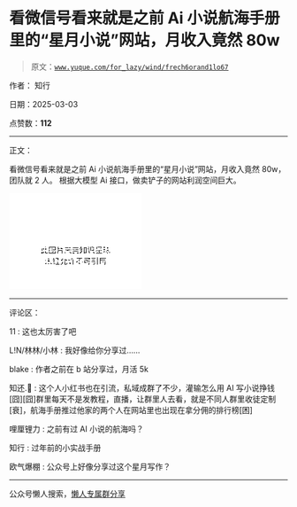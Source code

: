 # 看微信号看来就是之前 Ai 小说航海手册里的“星月小说”网站，月收入竟然 80w

> 原文：[`www.yuque.com/for_lazy/wind/frech6orand1lo67`](https://www.yuque.com/for_lazy/wind/frech6orand1lo67)

作者： 知行

日期：2025-03-03

点赞数：**112**

* * *

正文：

看微信号看来就是之前 Ai 小说航海手册里的“星月小说”网站，月收入竟然 80w，团队就 2 人。 根据大模型 Ai 接口，做卖铲子的网站利润空间巨大。

![](img/db4cb7e1aecb8eda0ad6a5a8151c2c95.png "None")

* * *

评论区：

11 : 这也太厉害了吧

L!N/林林/小林 : 我好像给你分享过……

blake : 作者之前在 b 站分享过，月活 5k

知还.🌻 : 这个人小红书也在引流，私域成群了不少，灌输怎么用 AI 写小说挣钱[囧][囧]群里每天不是发教程，直播，让群里人去看，就是不同人群里收徒定制[衰]，航海手册推过他家的两个人在网站里也出现在拿分佣的排行榜[困]

哩厘锂力 : 之前有过 AI 小说的航海吗？

知行 : 过年前的小实战手册

欧气爆棚 : 公众号上好像分享过这个星月写作？

* * *

公众号懒人搜索，[懒人专属群分享](https://lazybook.fun/#/blog/group)